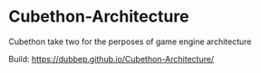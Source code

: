 # Cubethon-Architecture
 Cubethon take two for the perposes of game engine architecture

Build: https://dubbep.github.io/Cubethon-Architecture/
